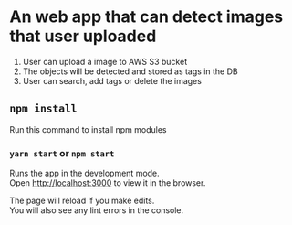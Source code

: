 # An web app that can detect images that user uploaded

1. User can upload a image to AWS S3 bucket
2. The objects will be detected and stored as tags in the DB
3. User can search, add tags or delete the images
 



## `npm install`

Run this command to install npm modules

### `yarn start` or `npm start` 

Runs the app in the development mode.\
Open [http://localhost:3000](http://localhost:3000) to view it in the browser.

The page will reload if you make edits.\
You will also see any lint errors in the console.

